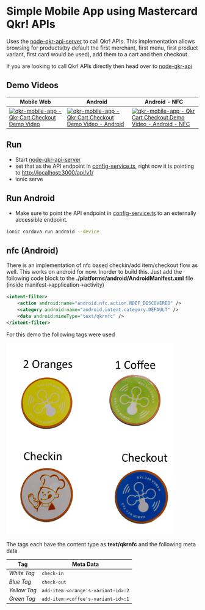 # Simple Mobile App using Mastercard Qkr! APIs #
Uses the [node-qkr-api-server](https://github.com/perusworld/node-qkr-api-server) to call Qkr! APIs. This implementation allows browsing for products(by default the first merchant, first menu, first product variant, first card would be used), add them to a cart and then checkout.

If you are looking to call Qkr! APIs directly then head over to [node-qkr-api](https://github.com/perusworld/node-qkr-api)
 
## Demo Videos ##

Mobile Web | Android | Android - NFC |
--- | --- | --- |
[![qkr-mobile-app - Qkr Cart Checkout Demo Video](https://img.youtube.com/vi/_RvluBW2K8s/3.jpg)](https://youtu.be/_RvluBW2K8s) | [![qkr-mobile-app - Qkr Cart Checkout Demo Video - Android](https://img.youtube.com/vi/8gjkrQB-j3M/2.jpg)](https://youtu.be/8gjkrQB-j3M) | [![qkr-mobile-app - Qkr Cart Checkout Demo Video - Android - NFC](https://img.youtube.com/vi/0lRlHb4ZSR8/2.jpg)](https://youtu.be/0lRlHb4ZSR8) |

## Run ##
 * Start [node-qkr-api-server](https://github.com/perusworld/node-qkr-api-server)
 * set that as the API endpoint in [config-service.ts](./src/providers/config-service/config-service.ts), right now it is pointing to [http://localhost:3000/api/v1/](http://localhost:3000/api/v1/)
 * ionic serve

## Run Android ##
 * Make sure to point the API endpoint in [config-service.ts](./src/providers/config-service/config-service.ts) to an externally accessible endpoint.
```bash
ionic cordova run android --device
```

## nfc (Android) ##
There is an implementation of nfc based checkin/add item/checkout flow as well. This works on android for now. Inorder to build this. Just add the following code block to the **./platforms/android/AndroidManifest.xml** file (inside manifest->application->activity)
```xml
<intent-filter>
    <action android:name="android.nfc.action.NDEF_DISCOVERED" />
    <category android:name="android.intent.category.DEFAULT" />
    <data android:mimeType="text/qkrnfc" />
</intent-filter>
```
For this demo the following tags were used 

[![qkr-mobile-app - nfc demo tags](./src/assets/img/tags.png)](./src/assets/img/tags.png)

The tags each have the content type as **text/qkrnfc** and the following meta data

Tag | Meta Data |
--- | --- |
*White Tag* | `check-in` |
*Blue Tag* | `check-out` |
*Yellow Tag* | `add-item:<orange's-variant-id>:2` |
*Green Tag* | `add-item:<coffee's-variant-id>:1` |
